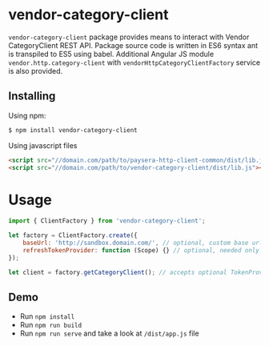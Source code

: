 # vendor-category-client

`vendor-category-client` package provides means to interact with Vendor CategoryClient REST API.
Package source code is written in ES6 syntax ant is transpiled to ES5 using babel.
Additional Angular JS module `vendor.http.category-client` with `vendorHttpCategoryClientFactory` service is also provided.

## Installing
Using npm:
```bash
$ npm install vendor-category-client
```

Using javascript files
```html
<script src="//domain.com/path/to/paysera-http-client-common/dist/lib.js"></script>
<script src="//domain.com/path/to/vendor-category-client/dist/lib.js"></script>
```

# Usage
```js
import { ClientFactory } from 'vendor-category-client';

let factory = ClientFactory.create({
    baseUrl: 'http://sandbox.domain.com/', // optional, custom base url
    refreshTokenProvider: function (Scope) {} // optional, needed only if API requires authentication
});

let client = factory.getCategoryClient(); // accepts optional TokenProvider argument, needed only if API requires authentication
```

## Demo
 - Run `npm install`
 - Run `npm run build`
 - Run `npm run serve` and take a look at `/dist/app.js` file
